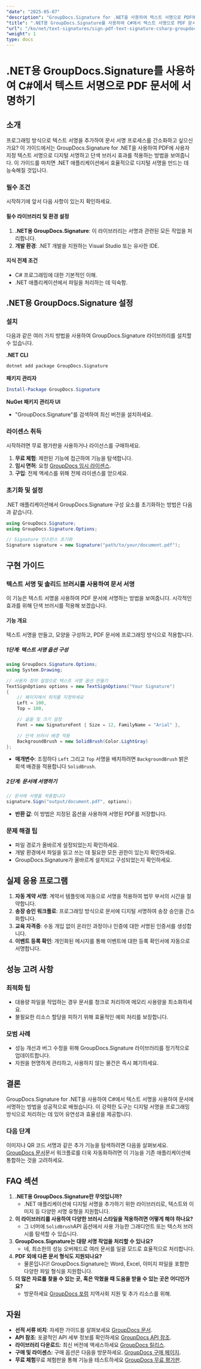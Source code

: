 ```yaml
---
"date": "2025-05-07"
"description": "GroupDocs.Signature for .NET을 사용하여 텍스트 서명으로 PDF에 디지털 서명하는 방법을 알아보세요. 문서 서명 프로세스를 효율적으로 자동화하세요."
"title": ".NET용 GroupDocs.Signature를 사용하여 C#에서 텍스트 서명으로 PDF 문서에 서명하기"
"url": "/ko/net/text-signatures/sign-pdf-text-signature-csharp-groupdocs/"
"weight": 1
type: docs
---
```

# .NET용 GroupDocs.Signature를 사용하여 C#에서 텍스트 서명으로 PDF 문서에 서명하기

## 소개

프로그래밍 방식으로 텍스트 서명을 추가하여 문서 서명 프로세스를 간소화하고 싶으신가요? 이 가이드에서는 GroupDocs.Signature for .NET을 사용하여 PDF에 사용자 지정 텍스트 서명으로 디지털 서명하고 단색 브러시 효과를 적용하는 방법을 보여줍니다. 이 가이드를 마치면 .NET 애플리케이션에서 효율적으로 디지털 서명을 만드는 데 능숙해질 것입니다.

### 필수 조건
시작하기에 앞서 다음 사항이 있는지 확인하세요.

#### 필수 라이브러리 및 환경 설정
1. **.NET용 GroupDocs.Signature**: 이 라이브러리는 서명과 관련된 모든 작업을 처리합니다.
2. **개발 환경**: .NET 개발을 지원하는 Visual Studio 또는 유사한 IDE.

#### 지식 전제 조건
- C# 프로그래밍에 대한 기본적인 이해.
- .NET 애플리케이션에서 파일을 처리하는 데 익숙함.

## .NET용 GroupDocs.Signature 설정

### 설치
다음과 같은 여러 가지 방법을 사용하여 GroupDocs.Signature 라이브러리를 설치할 수 있습니다.

**.NET CLI**
```bash
dotnet add package GroupDocs.Signature
```

**패키지 관리자**
```powershell
Install-Package GroupDocs.Signature
```

**NuGet 패키지 관리자 UI**
- "GroupDocs.Signature"를 검색하여 최신 버전을 설치하세요.

### 라이센스 취득
시작하려면 무료 평가판을 사용하거나 라이선스를 구매하세요.
1. **무료 체험**: 제한된 기능에 접근하여 기능을 탐색합니다.
2. **임시 면허**: 요청 [GroupDocs 임시 라이센스](https://purchase.groupdocs.com/temporary-license/).
3. **구입**: 전체 액세스를 위해 전체 라이센스를 얻으세요.

### 초기화 및 설정
.NET 애플리케이션에서 GroupDocs.Signature 구성 요소를 초기화하는 방법은 다음과 같습니다.

```csharp
using GroupDocs.Signature;
using GroupDocs.Signature.Options;

// Signature 인스턴스 초기화
Signature signature = new Signature("path/to/your/document.pdf");
```

## 구현 가이드

### 텍스트 서명 및 솔리드 브러시를 사용하여 문서 서명
이 기능은 텍스트 서명을 사용하여 PDF 문서에 서명하는 방법을 보여줍니다. 시각적인 효과를 위해 단색 브러시를 적용해 보겠습니다.

#### 기능 개요
텍스트 서명을 만들고, 모양을 구성하고, PDF 문서에 프로그래밍 방식으로 적용합니다.

##### 1단계: 텍스트 서명 옵션 구성
```csharp
using GroupDocs.Signature.Options;
using System.Drawing;

// 사용자 정의 설정으로 텍스트 서명 옵션 만들기
TextSignOptions options = new TextSignOptions("Your Signature")
{
    // 페이지에서 위치를 지정하세요
    Left = 100,
    Top = 100,

    // 글꼴 및 크기 설정
    Font = new SignatureFont { Size = 12, FamilyName = "Arial" },

    // 단색 브러시 배경 적용
    BackgroundBrush = new SolidBrush(Color.LightGray)
};
```
- **매개변수**: 조정하다 `Left` 그리고 `Top` 서명을 배치하려면 `BackgroundBrush` 밝은 회색 배경을 적용합니다 `SolidBrush`.

##### 2단계: 문서에 서명하기
```csharp
// 문서에 서명을 적용합니다
signature.Sign("output/document.pdf", options);
```
- **반환 값**: 이 방법은 지정된 옵션을 사용하여 서명된 PDF를 저장합니다.

### 문제 해결 팁
- 파일 경로가 올바르게 설정되었는지 확인하세요.
- 개발 환경에서 파일을 읽고 쓰는 데 필요한 모든 권한이 있는지 확인하세요.
- GroupDocs.Signature가 올바르게 설치되고 구성되었는지 확인하세요.

## 실제 응용 프로그램
1. **자동 계약 서명**: 계약서 템플릿에 자동으로 서명을 적용하여 법무 부서의 시간을 절약합니다.
2. **송장 승인 워크플로**: 프로그래밍 방식으로 문서에 디지털 서명하여 송장 승인을 간소화합니다.
3. **교육 자격증**: 수동 개입 없이 온라인 과정이나 인증에 대한 서명된 인증서를 생성합니다.
4. **이벤트 등록 확인**: 개인화된 메시지를 통해 이벤트에 대한 등록 확인서에 자동으로 서명합니다.

## 성능 고려 사항
### 최적화 팁
- 대용량 파일을 작업하는 경우 문서를 청크로 처리하여 메모리 사용량을 최소화하세요.
- 불필요한 리소스 할당을 피하기 위해 효율적인 예외 처리를 보장합니다.

### 모범 사례
- 성능 개선과 버그 수정을 위해 GroupDocs.Signature 라이브러리를 정기적으로 업데이트합니다.
- 자원을 현명하게 관리하고, 사용하지 않는 물건은 즉시 폐기하세요.

## 결론
GroupDocs.Signature for .NET을 사용하여 C#에서 텍스트 서명을 사용하여 문서에 서명하는 방법을 성공적으로 배웠습니다. 이 강력한 도구는 디지털 서명을 프로그래밍 방식으로 처리하는 데 있어 유연성과 효율성을 제공합니다.

### 다음 단계
이미지나 QR 코드 서명과 같은 추가 기능을 탐색하려면 다음을 살펴보세요. [GroupDocs 문서](https://docs.groupdocs.com/signature/net/)문서 워크플로를 더욱 자동화하려면 이 기능을 기존 애플리케이션에 통합하는 것을 고려하세요.

## FAQ 섹션
1. **.NET용 GroupDocs.Signature란 무엇입니까?**
   - .NET 애플리케이션에 디지털 서명을 추가하기 위한 라이브러리로, 텍스트와 이미지 등 다양한 서명 유형을 지원합니다.
2. **이 라이브러리를 사용하여 다양한 브러시 스타일을 적용하려면 어떻게 해야 하나요?**
   - 그 너머에 `SolidBrush`API 옵션에서 사용 가능한 그래디언트 또는 텍스처 브러시를 탐색할 수 있습니다.
3. **GroupDocs.Signature는 대량 서명 작업을 처리할 수 있나요?**
   - 네, 최소한의 성능 오버헤드로 여러 문서를 일괄 모드로 효율적으로 처리합니다.
4. **PDF 외에 다른 문서 형식도 지원되나요?**
   - 물론입니다! GroupDocs.Signature는 Word, Excel, 이미지 파일을 포함한 다양한 파일 형식을 지원합니다.
5. **더 많은 자료를 찾을 수 있는 곳, 혹은 막혔을 때 도움을 받을 수 있는 곳은 어디인가요?**
   - 방문하세요 [GroupDocs 포럼](https://forum.groupdocs.com/c/signature/) 지역사회 지원 및 추가 리소스를 위해.

## 자원
- **선적 서류 비치**: 자세한 가이드를 살펴보세요 [GroupDocs 문서](https://docs.groupdocs.com/signature/net/).
- **API 참조**: 포괄적인 API 세부 정보를 확인하세요 [GroupDocs API 참조](https://reference.groupdocs.com/signature/net/).
- **라이브러리 다운로드**: 최신 버전에 액세스하세요 [GroupDocs 릴리스](https://releases.groupdocs.com/signature/net/).
- **구매 및 라이센스**: 구매 옵션은 다음을 방문하세요. [GroupDocs 구매 페이지](https://purchase.groupdocs.com/buy).
- **무료 체험**무료 체험판을 통해 기능을 테스트하세요 [GroupDocs 무료 평가판](https://releases.groupdocs.com/signature/net/).